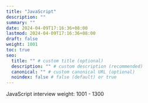 ```yaml
---
title: "JavaScript"
description: ""
summary: ""
date: 2024-04-09T17:16:36+08:00
lastmod: 2024-04-09T17:16:36+08:00
draft: false
weight: 1001
toc: true
seo:
  title: "" # custom title (optional)
  description: "" # custom description (recommended)
  canonical: "" # custom canonical URL (optional)
  noindex: false # false (default) or true
---
```


JavaScript interview weight: 1001 - 1300